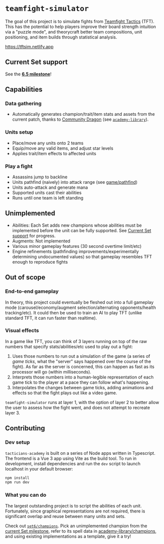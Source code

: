 # `teamfight-simulator`

The goal of this project is to simulate fights from [Teamfight Tactics](https://teamfighttactics.leagueoflegends.com/en-us/) (TFT). This has the potential to help players improve their board strength intuition via a "puzzle mode", and theorycraft better team compositions, unit positioning, and item builds through statistical analysis.

https://tftsim.netlify.app

## Current Set support

See the **[6.5 milestone](https://github.com/tacticians-academy/teamfight-simulator/milestone/1)**!

## Capabilities

### Data gathering
- Automatically generates champion/trait/item stats and assets from the current patch, thanks to [Community Dragon](https://communitydragon.org) (see [`academy-library`](https://github.com/tacticians-academy/academy-library)).

### Units setup
- Place/move any units onto 2 teams
- Equip/move any valid items, and adjust star levels
- Applies trait/item effects to affected units

### Play a fight
- Assassins jump to backline
- Units pathfind (naively) into attack range (see [game/pathfind](src/game/pathfind.ts))
- Units auto-attack and generate mana
- Supported units cast their abilities
- Runs until one team is left standing

## Unimplemented

- Abilities: Each Set adds new champions whose abilities must be implemented before the unit can be fully supported. See [Current Set support](#current-set-support) for progress.
- Augments: Not implemented
- Various minor gameplay features (30 second overtime limit/etc)
- Engine refinements (pathfinding improvements/experimentally determining undocumented values) so that gameplay resembles TFT enough to reproduce fights

## Out of scope

### End-to-end gameplay
In theory, this project could eventually be fleshed out into a full gameplay mode (carousel/economy/augment selection/alternating opponents/health tracking/etc). It could then be used to train an AI to play TFT (unlike standard TFT, it can run faster than realtime).

### Visual effects
In a game like TFT, you can think of 3 layers running on top of the raw numbers that specify stats/abilities/etc used to play out a fight:
1. Uses those numbers to run out a simulation of the game (a series of _game ticks_, what the "server" says happened over the course of the fight). As far as the server is concerned, this can happen as fast as its processor will go (within milliseconds).
2. Interprets those numbers into a human-legible representation of each game tick to the player at a pace they can follow what's happening.
3. Interpolates the changes between game ticks, adding animations and effects so that the fight plays out like a video game.

`teamfight-simulator` runs at layer 1, with the option of layer 2 to better allow the user to assess how the fight went, and does not attempt to recreate layer 3.

## Contributing

### Dev setup

`tacticians-academy` is built on a series of Node apps written in Typescript. The frontend is a Vue 3 app using Vite as the build tool. To run in development, install dependencies and run the `dev` script to launch localhost in your default browser:

```sh
npm install
npm run dev
```

### What you can do

The largest outstanding project is to script the abilities of each unit. Fortunately, since graphical representations are not required, there is significant overlap and reuse between many units and sets.

Check out [`set6/champions`](src/data/set6/champions.ts). Pick an unimplemented champion from the [current Set milestone](#current-set-support), refer to its spell data in [academy-library/champions](https://github.com/tacticians-academy/academy-library/blob/main/dist/set6/champions.ts?ts=2), and using existing implementations as a template, give it a try!
